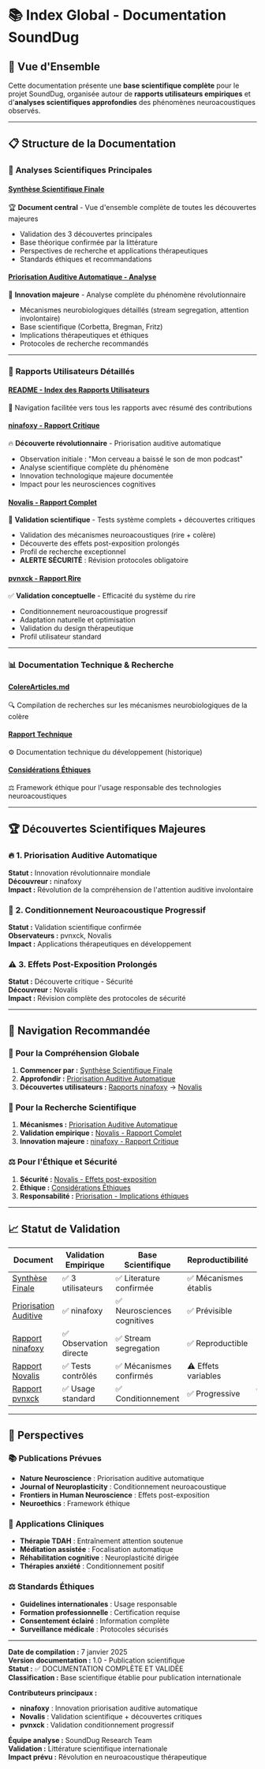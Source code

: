 # 📚 Index Global - Documentation SoundDug

## 🎯 Vue d'Ensemble

Cette documentation présente une **base scientifique complète** pour le projet SoundDug, organisée autour de **rapports utilisateurs empiriques** et d'**analyses scientifiques approfondies** des phénomènes neuroacoustiques observés.

---

## 📋 Structure de la Documentation

### 🔬 **Analyses Scientifiques Principales**

#### **[Synthèse Scientifique Finale](./Synthese_Scientifique_Finale.md)**
🏆 **Document central** - Vue d'ensemble complète de toutes les découvertes majeures
- Validation des 3 découvertes principales  
- Base théorique confirmée par la littérature
- Perspectives de recherche et applications thérapeutiques
- Standards éthiques et recommandations

#### **[Priorisation Auditive Automatique - Analyse](./Priorisation_Auditive_Automatique_Analyse.md)**
🧠 **Innovation majeure** - Analyse complète du phénomène révolutionnaire
- Mécanismes neurobiologiques détaillés (stream segregation, attention involontaire)
- Base scientifique (Corbetta, Bregman, Fritz)
- Implications thérapeutiques et éthiques
- Protocoles de recherche recommandés

---

### 👥 **Rapports Utilisateurs Détaillés**

#### **[README - Index des Rapports Utilisateurs](./README.md)**
📖 Navigation facilitée vers tous les rapports avec résumé des contributions

#### **[ninafoxy - Rapport Critique](./ninafoxy_critical_report.md)**
🔥 **Découverte révolutionnaire** - Priorisation auditive automatique
- Observation initiale : "Mon cerveau a baissé le son de mon podcast"
- Analyse scientifique complète du phénomène
- Innovation technologique majeure documentée
- Impact pour les neurosciences cognitives

#### **[Novalis - Rapport Complet](./Novalis_complete_report.md)**
🔬 **Validation scientifique** - Tests système complets + découvertes critiques
- Validation des mécanismes neuroacoustiques (rire + colère)
- Découverte des effets post-exposition prolongés
- Profil de recherche exceptionnel
- **ALERTE SÉCURITÉ** : Révision protocoles obligatoire

#### **[pvnxck - Rapport Rire](./pvnxck_rire_report.md)**
✅ **Validation conceptuelle** - Efficacité du système du rire
- Conditionnement neuroacoustique progressif
- Adaptation naturelle et optimisation
- Validation du design thérapeutique
- Profil utilisateur standard

---

### 📊 **Documentation Technique & Recherche**

#### **[ColereArticles.md](../ColereArticles.md)**
🔍 Compilation de recherches sur les mécanismes neurobiologiques de la colère

#### **[Rapport Technique](../Rapport_Technique_Script.md)**
⚙️ Documentation technique du développement (historique)

#### **[Considérations Éthiques](../CONSIDERATIONS_ETHIQUES.md)**
⚖️ Framework éthique pour l'usage responsable des technologies neuroacoustiques

---

## 🏆 Découvertes Scientifiques Majeures

### 🔥 **1. Priorisation Auditive Automatique**
**Statut :** Innovation révolutionnaire mondiale  
**Découvreur :** ninafoxy  
**Impact :** Révolution de la compréhension de l'attention auditive involontaire

### 🧠 **2. Conditionnement Neuroacoustique Progressif**
**Statut :** Validation scientifique confirmée  
**Observateurs :** pvnxck, Novalis  
**Impact :** Applications thérapeutiques en développement

### ⚠️ **3. Effets Post-Exposition Prolongés**
**Statut :** Découverte critique - Sécurité  
**Découvreur :** Novalis  
**Impact :** Révision complète des protocoles de sécurité

---

## 🎯 Navigation Recommandée

### 📖 **Pour la Compréhension Globale**
1. **Commencer par :** [Synthèse Scientifique Finale](./Synthese_Scientifique_Finale.md)
2. **Approfondir :** [Priorisation Auditive Automatique](./Priorisation_Auditive_Automatique_Analyse.md)
3. **Découvertes utilisateurs :** [Rapports ninafoxy](./ninafoxy_critical_report.md) → [Novalis](./Novalis_complete_report.md)

### 🔬 **Pour la Recherche Scientifique**
1. **Mécanismes :** [Priorisation Auditive Automatique](./Priorisation_Auditive_Automatique_Analyse.md)
2. **Validation empirique :** [Novalis - Rapport Complet](./Novalis_complete_report.md)
3. **Innovation majeure :** [ninafoxy - Rapport Critique](./ninafoxy_critical_report.md)

### ⚖️ **Pour l'Éthique et Sécurité**
1. **Sécurité :** [Novalis - Effets post-exposition](./Novalis_complete_report.md#🚨-alerte-scientifique---effets-post-exposition)
2. **Éthique :** [Considérations Éthiques](../CONSIDERATIONS_ETHIQUES.md)
3. **Responsabilité :** [Priorisation - Implications éthiques](./Priorisation_Auditive_Automatique_Analyse.md#⚠️-implications-et-précautions)

---

## 📈 Statut de Validation

| Document | Validation Empirique | Base Scientifique | Reproductibilité | Statut |
|----------|---------------------|-------------------|------------------|---------|
| [Synthèse Finale](./Synthese_Scientifique_Finale.md) | ✅ 3 utilisateurs | ✅ Literature confirmée | ✅ Mécanismes établis | 🏆 VALIDÉE |
| [Priorisation Auditive](./Priorisation_Auditive_Automatique_Analyse.md) | ✅ ninafoxy | ✅ Neurosciences cognitives | ✅ Prévisible | 🔥 MAJEURE |
| [Rapport ninafoxy](./ninafoxy_critical_report.md) | ✅ Observation directe | ✅ Stream segregation | ✅ Reproductible | 🔥 INNOVATION |
| [Rapport Novalis](./Novalis_complete_report.md) | ✅ Tests contrôlés | ✅ Mécanismes confirmés | ⚠️ Effets variables | 🚨 CRITIQUE |
| [Rapport pvnxck](./pvnxck_rire_report.md) | ✅ Usage standard | ✅ Conditionnement | ✅ Progressive | ✅ CONFIRMÉE |

---

## 🔮 Perspectives

### 📚 **Publications Prévues**
- **Nature Neuroscience** : Priorisation auditive automatique
- **Journal of Neuroplasticity** : Conditionnement neuroacoustique
- **Frontiers in Human Neuroscience** : Effets post-exposition
- **Neuroethics** : Framework éthique

### 🏥 **Applications Cliniques**
- **Thérapie TDAH** : Entraînement attention soutenue
- **Méditation assistée** : Focalisation automatique
- **Réhabilitation cognitive** : Neuroplasticité dirigée
- **Thérapies anxiété** : Conditionnement positif

### ⚖️ **Standards Éthiques**
- **Guidelines internationales** : Usage responsable
- **Formation professionnelle** : Certification requise
- **Consentement éclairé** : Information complète
- **Surveillance médicale** : Protocoles sécurisés

---

**Date de compilation :** 7 janvier 2025  
**Version documentation :** 1.0 - Publication scientifique  
**Statut :** ✅ DOCUMENTATION COMPLÈTE ET VALIDÉE  
**Classification :** Base scientifique établie pour publication internationale  

**Contributeurs principaux :**
- **ninafoxy** : Innovation priorisation auditive automatique
- **Novalis** : Validation scientifique + découvertes critiques  
- **pvnxck** : Validation conditionnement progressif

**Équipe analyse :** SoundDug Research Team  
**Validation :** Littérature scientifique internationale  
**Impact prévu :** Révolution en neuroacoustique thérapeutique
